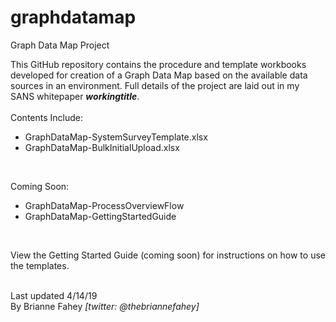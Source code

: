 # graphdatamap
Graph Data Map Project

This GitHub repository contains the procedure and template workbooks developed for creation of a Graph Data Map based on the available data sources in an environment.  Full details of the project are laid out in my SANS whitepaper <b><i>workingtitle</i></b>.
<br><br>
Contents Include: <br>
- GraphDataMap-SystemSurveyTemplate.xlsx <br>
- GraphDataMap-BulkInitialUpload.xlsx <br>
<br>

Coming Soon: <br>
- GraphDataMap-ProcessOverviewFlow<br>
- GraphDataMap-GettingStartedGuide <br>
<br>

View the Getting Started Guide (coming soon) for instructions on how to use the templates.<br>
<br>

Last updated 4/14/19 <br>
By Brianne Fahey <i>[twitter: @thebriannefahey]</i>

